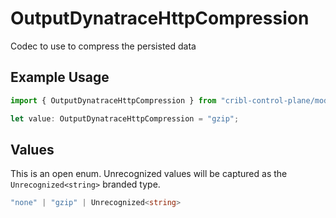 # OutputDynatraceHttpCompression

Codec to use to compress the persisted data

## Example Usage

```typescript
import { OutputDynatraceHttpCompression } from "cribl-control-plane/models";

let value: OutputDynatraceHttpCompression = "gzip";
```

## Values

This is an open enum. Unrecognized values will be captured as the `Unrecognized<string>` branded type.

```typescript
"none" | "gzip" | Unrecognized<string>
```